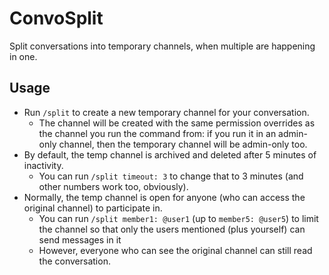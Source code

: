 # ConvoSplit
Split conversations into temporary channels, when multiple are happening in one.

## Usage
* Run `/split` to create a new temporary channel for your conversation.
  * The channel will be created with the same permission overrides as the channel you run the command from: if you run it in an admin-only channel, then the temporary channel will be admin-only too.
* By default, the temp channel is archived and deleted after 5 minutes of inactivity.
  * You can run `/split timeout: 3` to change that to 3 minutes (and other numbers work too, obviously).
* Normally, the temp channel is open for anyone (who can access the original channel) to participate in.
  * You can run `/split member1: @user1` (up to `member5: @user5`) to limit the channel so that only the users mentioned (plus yourself) can send messages in it
  * However, everyone who can see the original channel can still read the conversation.